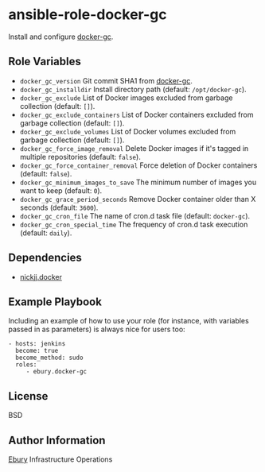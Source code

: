ansible-role-docker-gc
=========

Install and configure [docker-gc](https://github.com/spotify/docker-gc).

Role Variables
--------------

- `docker_gc_version` Git commit SHA1 from [docker-gc](https://github.com/spotify/docker-gc).
- `docker_gc_installdir` Install directory path (default: `/opt/docker-gc`).
- `docker_gc_exclude` List of Docker images excluded from garbage collection (default: `[]`).
- `docker_gc_exclude_containers` List of Docker containers excluded from garbage collection (default: `[]`).
- `docker_gc_exclude_volumes` List of Docker volumes excluded from garbage collection (default: `[]`).
- `docker_gc_force_image_removal` Delete Docker images if it's tagged in multiple repositories (default: `false`).
- `docker_gc_force_container_removal` Force deletion of Docker containers (default: `false`).
- `docker_gc_minimum_images_to_save` The minimum number of images you want to keep (default: `0`).
- `docker_gc_grace_period_seconds` Remove Docker container older than X seconds (default: `3600`).
- `docker_gc_cron_file` The name of cron.d task file (default: `docker-gc`).
- `docker_gc_cron_special_time` The frequency of cron.d task execution (default: `daily`).

Dependencies
------------

- [nickjj.docker](https://github.com/nickjj/ansible-docker)

Example Playbook
----------------

Including an example of how to use your role (for instance, with variables
passed in as parameters) is always nice for users too:

    - hosts: jenkins
      become: true
      become_method: sudo
      roles:
         - ebury.docker-gc

License
-------

BSD

Author Information
------------------

[Ebury](https://labs.ebury.rocks) Infrastructure Operations

